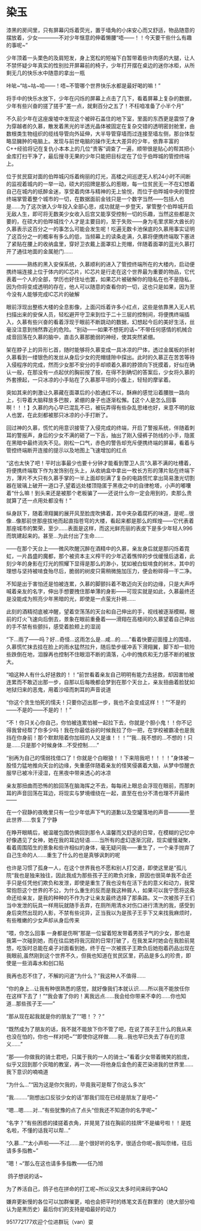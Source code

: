# 染玉

漆黑的房间里，只有屏幕闪烁着荧光，置于墙角的小床安心而又舒适，物品随意的摆放着，少女————不对少年惬意的伸着懒腰“唔——！！今天要干些什么有趣的事呢~”

少年顶着一头栗色的及肩短发，身上宽松的短袖下白暂带着些许肉感的大腿，让人不禁怀疑少年真实的性别拉开屏幕前的椅子，少年打开摆在桌边的迷你冰柜，从所剩无几的快乐水中随意的拿出一瓶

咔呲~“咕~咕~哈——！唔~不管哪个世界快乐水都是最好喝的嘛！”

将手中的快乐水放下，少年在闪烁的屏幕上点击了几下，看着屏幕上复杂的数据，少年有些兴奋的搓了搓手“差一点，就剩百分之五了！不枉咱准备了小半个月”

不久前少年在这座废墟中发现这个被碎石盖住的地下室，里面的东西更是震惊了身为穿越者的久慕，散发着黑光的半透光晶体被固定在复杂交错的透明密封舱里，由数根类生物组织的缆线导管向外延伸，大半导管穿墙而过连接至墙左侧，那台体型略显臃肿的电脑上。发现与前世电脑的操作无太大差异的少年，依靠丰富的C++经验将记在复仇小本本上的几位“贵客”调查了一遍，顺带很是贴心的帮其把小金库打扫干净了，最后搜寻无果的少年只能把目标定在了位于伯晔城的管控终端上。

位于贫民窟对面的伯晔城闪烁着绚丽的灯光，高楼之间巡逻无人机24小时不间断的监视着城内的一举一动，硕大的招牌是那么的惹眼，每一位贫民无一不在幻想着自己在城内的纸醉金迷，享受着肉体与精神的无上愉悦，而位于伯晔城中央的管控终端掌管着整个城市的一切，在数据面前金钱只是一个数字当然——包括人也是……为了这次骇入少年投入全部心思，成功就是一步登天，掌管整个伯晔城开启无敌人生，即可将无数美少女收入后宫又能享受控制一切的乐趣，当然这些都是次要的，在硕大的伯晔城找个人才是主要目的，至于失败——身为毛里求斯大酋长的久慕表示这百分之一的事怎么可能会发生呢！吃遍无数卡池保底的久慕用事实证明了这百分之一的概率有多么的低，当频幕上的读条走满，久慕将便携终端取下塞进了紧贴在腰上的收纳盒里，穿好卫衣戴上面罩扣上兜帽，伴随着面罩的蓝光久慕打开了通往地面的金属舱门……

————熟练的黑入安保系统，久慕顺利的进入了管控终端所在的大楼内，启动便携终端连接上位于体内的IC芯片，IC芯片是行走在这个世界最为重要的物品，它代表着一个人的全部，学历也好住址也罢，如果芯片被破解你的隐私在也不是隐私，因为你将变成透明的存在，他人可以随意的查看你的一切，这也只是如果，因为至今没有人能够完成IC芯片的破解

眼前浮现出整栋大楼的全息影像，上面闪烁着许多小红点，这些是依靠黑入无人机扫描出来的安保人员，轻松避开守卫来到位于二十三层的控制间，将便携终端插入，久慕有些兴奋的看着浮现于眼前不断跳动的数据，幻想起今后的美好生活，丝毫没注意到悄然靠近的危险。“别动——如果不想死的话~”不带任何感情的机械合成音回荡在久慕的脑中，直击久慕那脆弱的神经，使其突然紧绷。

架在脖子上的异形匕首，随时能够将久慕变成一具冰凉的尸体，透过金属板的折射久慕看到一缕银色的发丝从身后少女的兜帽缝隙中探出。此时的久慕正在苦苦等待入侵程序的完成，然而少女那不安分的手却顺着久慕的脖颈向下抚摸着，好似在确认一般，在那没有一点起伏的胸前按了按，在得不到确切的答案后，少女将久慕的外套撩起，一只冰凉的小手贴在了久慕那平坦的小腹上，轻轻的摩挲着。

突如其来的刺激让久慕藏在面罩后的小脸通红不以，酥麻的感觉沿着腰肢一路向上，引导着大脑释放多巴胺，紧绷的身子也逐渐松懈。【这个人是怎么回事啊！！！】久慕的内心早已混乱不已，被玩弄得有些杂乱思绪也好，来意不明的敌人也罢，在此刻都被那只冰凉的小手打断了。

回过神的久慕，慌忙的用意识接管了入侵完成的终端，开启了警报系统，伴随着刺耳的警报声，身后的少女不满的砸了一下舌，抽出了刚入侵裤子防线的小手，隐匿在黑暗中最终消失不见。刚松一口气，赤色的警告却充斥便携终端的屏幕，看着与管控终端断开连接的提示以及地图上飞速增加的红点

“这也太快了吧！平时出事最少也要十分钟才能看到警卫人员“久慕不满的吐槽着，将便携终端取下作为发饰别在头上，从收纳盒中拿出一枚长方形的薄片贴在终端下方，薄片不大只有久慕手掌的一半上面却刻满了复杂的电路慌忙拿出简易激光切割器在玻璃上破开一道口子,望着远处楼顶隐匿于黑夜之中的自律枪塔，小声的嘟囔着“什么嘛！到头来还是被那个老板骗了——还说什么你一定会用到的，卖那么贵就算了还一点用处都没有！”

纵身跃下，随着滑翔翼的展开风至脸庞吹拂着，其中夹杂着腐朽的味道，是呢…很像…像那前世那座拔地而起直指苍穹的大楼，看起来都是那么的辉煌——它代表着那座城市的繁荣，至少……表面是这样，而这光鲜亮丽的表皮下是多少年轻人996而筑建起来的。甚至…为此付出了生命……

——在那个天台上——微风吹醒沉醉在酒精中的久慕，亲友身后就是那闪烁着霓虹，一片昌盛的魔都，那个被资本主义榨干的少年迈着憔悴的步伐缓慢后退着，此刻少年的身影在灯光的照耀下显得是那么的渺小，犹如被白蚁啃食的树木，其中的理想与坚持被啃食殆尽后，脆弱的树皮只需稍微施加压力，便会粉碎得一干二净。

不知是出于害怕还是怕被连累，久慕的脚颤抖着不敢迈向天台的边缘，只是大声呼喊着亲友的名字，伸出手想要拽住那单薄的身影——可现实就是如此，久慕最终还是没能成为照亮少年黑暗的光，即使是一点萤光扑朔……

此刻的酒精彻底被冲醒，望着空荡荡的天台和自己伸出的手，视线被逐渐模糊，眼前的灯火飞速向后倒去，景象在眼前重叠着——滑翔在高楼间的久慕望着自己伸出的手不禁有些颤抖，感受着脸颊上的湿润

“下…雨了——吗？好…奇怪…这雨怎么是…咸…的……”看着快要迎面撞上的围墙，久慕慌忙抹去挂在脸上的雨水猛然拉升，随后垫步缓冲丢下滑翔翼，脚下却一软险些跌倒在地，泪腺再也控制不住眼泪不断的滴落，心中的愧疚和无力感不断的被放大。

“咱这种人有什么好拯救的！！“前世看着亲友自己明明有能力去拯救，却因害怕被连累而不敢迈出那一步，自那以后每晚都会梦到在那个天台上，亲友扭曲着脸犹如地狱归来的恶鬼，用着沙哑而刺耳的声音说道

“你这个贪生怕死的懦夫！只要你迈出那一步，我也不会变成这样！！”“不是的——不是的——不是的！！”

“不！你只关心你自己，你怕被连累怕被一起拉下去，你就是个胆小鬼！！你不记得我曾经帮了你多少吗！我在你最低谷的时候我拉了你一把，在学校被霸凌也是我挡在你身前！那个默默陪着你加班的人又是谁！！！”“我…我不想的…不想的！只是……只是那个时候身体…不受控制……”

“别再为自己的懦弱找借口了！你就是个白眼狼！！下来陪我吧！！！！”身体被一股怪力猛地推向天台的边缘，失重感伴随着亲友的怪笑侵袭着大脑，从梦中惊醒衣服早已被冷汗浸湿，在黑夜中带来透心的冰凉

亲友那扭曲而恐怖的脸回荡在脑海挥之不去，每每闭上眼总会浮现在眼前，而那刺耳的声音回荡在耳边，将现实与梦境缠绕在一起，直至在也分不清也理不开最终——

在一个寂静的夜晚里只有一位少年低声下气的道歉以及空罐落地的声音————至此世界……恢复了宁静

在睁开眼睛后，被温暖包围仿佛回到那令人温馨而又舒适的日常，在模糊的记忆中好像遇见了女神，她在我的耳边轻语……当所有的虚幻逐渐沉寂，现实缓慢凝聚，看着周围陌生的景象和些许相似的身体，毫无疑问我——重生了，一个亲手抛弃了自己生命的人……重生了什么的也是真够讽刺的呢

也许是习惯了孤身一人，在这个世界我也不愿和别人打交道，即使这里是“孤儿院“我也是独来独往，因此我成为那些孩子王的欺负对象，原因也很简单我不会还手只是任凭他们欺负和发泄，即使是重生了我也没有在活下去的意义和动力，我常常抱怨这个世界的不公，为什么重生的反而是我这种屑人，如果可以我宁愿将这条命还给亲友，是我的种种的不作为才让亲友最终选择了那条路。又一次被孩子王们当中发泄的玩具一样用玩就随手丢弃，在厕所用清水对伤口进行清洗的我，感受到身后突然出现的人影，不禁有些诧异，正当我以为是孩子王手下又来找我麻烦时，有些稚嫩的少女声却从身后传来

“喂，你怎么回事 一身都是伤啊”那是一位留着短发带着男孩子气的少女，那也是我第一次碰到她，而在往后她将我沉寂的日常打破了，在我发呆时她会在我脸前晃悠，吃饭时总能在桌子对面看到她，终于在一次被孩子王欺负后她抱着药品出现在我眼前,虽然刚到这个世界不久，但我也知道在贫民区里，药品是多么的珍贵，即使是一些消毒水和创口贴

我再也忍不住了，不解的问道“为什么？”我这种人不值得……

“你的身上…让我有种很熟悉的感觉，就好像我们本就认识……所以我不能放任你在这样下去了！”“我会害了你的！离我远点……我会给你带来不幸的……你也知道…那些孩子王——”

“那从现在起我就是你的朋友了”“嗯！？？”

“既然成为了朋友的话，我不就不能放下你不管了吧，在说了孩子王什么的我从来也没在怕的，你也一样对吧~”“即使你这样做……我…我也早已失去了存在的意义……”

“那——你做我的骑士君吧，只属于我的一人的骑士~”看着少女带着微笑的脸庞，似乎又回到那个灰暗的教室，再一次——将他身后金色的麦芒染进我的世界里……我下意识的喃喃道

“为什么…”“因为这是你欠我的，毕竟我可是帮了你这么多次”

“我………”刚想出口反驳少女的话“那我们现在已经是朋友了是吧~”

“嗯…嗯……对…”有些犹豫的点了点头“但我还不知道你的名字呢~”

“名字？”有些困惑的揉搓着衣角，并晃晃了挂在胸前的挂牌“不是编号啦！！是姓名啦，不懂的话我可以帮…”

“久慕…”“太小声啦——不过……是个很好听的名字，很适合你呢~我叫奈绪，往后请多多指教~”

”嗯！~“那么在这也请多多指教——任乃旭

 鸽子想说的话~

为了养活自己，鸽子也在拼命的打工呢~所以没又太多时间来码字QAQ

嫌弃更新慢的各位可以加群催更，咱也会把平时的练笔文丢在群里的（绝大部分咱认为是黑历史）最后你们的支持是咱最好的动力

951772177欢迎个位进群玩（van）耍
